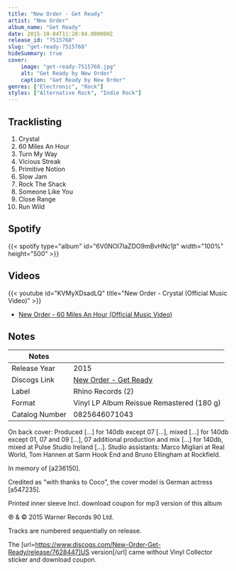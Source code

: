 ```yaml
---
title: "New Order - Get Ready"
artist: "New Order"
album_name: "Get Ready"
date: 2015-10-04T11:28:04.000000Z
release_id: "7515768"
slug: "get-ready-7515768"
hideSummary: true
cover:
    image: "get-ready-7515768.jpg"
    alt: "Get Ready by New Order"
    caption: "Get Ready by New Order"
genres: ["Electronic", "Rock"]
styles: ["Alternative Rock", "Indie Rock"]
---
```


## Tracklisting
1. Crystal
2. 60 Miles An Hour
3. Turn My Way
4. Vicious Streak
5. Primitive Notion
6. Slow Jam
7. Rock The Shack
8. Someone Like You
9. Close Range
10. Run Wild


## Spotify
{{< spotify type="album" id="6V0NOI7IaZDO9mBvHNc1jt" width="100%" height="500" >}}



## Videos
{{< youtube id="KVMyXDsadLQ" title="New Order - Crystal (Official Music Video)" >}}
- [New Order  - 60 Miles An Hour (Official Music Video)](https://www.youtube.com/watch?v=yNF-MJv7bzo)

## Notes
| Notes          |             |
| ---------------| ----------- |
| Release Year   | 2015 |
| Discogs Link   | [New Order - Get Ready](https://www.discogs.com/release/7515768-New-Order-Get-Ready) |
| Label          | Rhino Records (2) |
| Format         | Vinyl LP Album Reissue Remastered (180 g) |
| Catalog Number | 0825646071043 |

On back cover:
Produced [...] for 140db except 07 [...], mixed [...] for 140db except 01, 07 and 09 [...], 07 additional production and mix [...] for 140db, mixed at Pulse Studio Ireland [...]. Studio assistants: Marco Migliari at Real World, Tom Hannen at Sarm Hook End and Bruno Ellingham at Rockfield.

In memory of [a236150]. 

Credited as "with thanks to Coco", the cover model is German actress [a547235]. 

Printed inner sleeve
Incl. download coupon for mp3 version of this album

℗ & © 2015 Warner Records 90 Ltd.  

Tracks are numbered sequentially on release.

The [url=https://www.discogs.com/New-Order-Get-Ready/release/7628447]US version[/url] came without Vinyl Collector sticker and download coupon.
